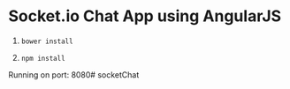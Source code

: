 # Socket.io Chat App using AngularJS

1) ` bower install `

2) ` npm install `

Running on port: 8080# socketChat
